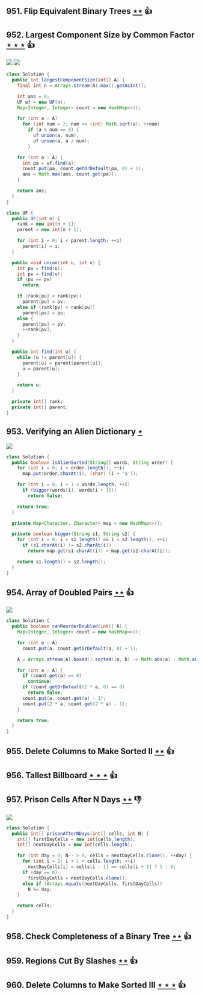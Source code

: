 ## 951. Flip Equivalent Binary Trees [$\star\star$](https://leetcode.com/problems/flip-equivalent-binary-trees) :thumbsup:

## 952. Largest Component Size by Common Factor [$\star\star\star$](https://leetcode.com/problems/largest-component-size-by-common-factor) :thumbsup:

![](https://img.shields.io/badge/-Math-434343.svg?style=flat-square) ![](https://img.shields.io/badge/-Union%20Find-535953.svg?style=flat-square)

```java
class Solution {
  public int largestComponentSize(int[] A) {
    final int n = Arrays.stream(A).max().getAsInt();

    int ans = 0;
    UF uf = new UF(n);
    Map<Integer, Integer> count = new HashMap<>();

    for (int a : A)
      for (int num = 2; num <= (int) Math.sqrt(a); ++num)
        if (a % num == 0) {
          uf.union(a, num);
          uf.union(a, a / num);
        }

    for (int a : A) {
      int pa = uf.find(a);
      count.put(pa, count.getOrDefault(pa, 0) + 1);
      ans = Math.max(ans, count.get(pa));
    }

    return ans;
  }
}

class UF {
  public UF(int n) {
    rank = new int[n + 1];
    parent = new int[n + 1];

    for (int i = 0; i < parent.length; ++i)
      parent[i] = i;
  }

  public void union(int u, int v) {
    int pu = find(u);
    int pv = find(v);
    if (pu == pv)
      return;

    if (rank[pu] < rank[pv])
      parent[pu] = pv;
    else if (rank[pv] < rank[pu])
      parent[pv] = pu;
    else {
      parent[pu] = pv;
      ++rank[pv];
    }
  }

  public int find(int u) {
    while (u != parent[u]) {
      parent[u] = parent[parent[u]];
      u = parent[u];
    }

    return u;
  }

  private int[] rank;
  private int[] parent;
}
```

## 953. Verifying an Alien Dictionary [$\star$](https://leetcode.com/problems/verifying-an-alien-dictionary)

![](https://img.shields.io/badge/-Hash%20Table-7BA23F.svg?style=flat-square)

```java
class Solution {
  public boolean isAlienSorted(String[] words, String order) {
    for (int i = 0; i < order.length(); ++i)
      map.put(order.charAt(i), (char) (i + 'a'));

    for (int i = 0; i + 1 < words.length; ++i)
      if (bigger(words[i], words[i + 1]))
        return false;

    return true;
  }

  private Map<Character, Character> map = new HashMap<>();

  private boolean bigger(String s1, String s2) {
    for (int i = 0; i < s1.length() && i < s2.length(); ++i)
      if (s1.charAt(i) != s2.charAt(i))
        return map.get(s1.charAt(i)) > map.get(s2.charAt(i));

    return s1.length() > s2.length();
  }
}
```

## 954. Array of Doubled Pairs [$\star\star$](https://leetcode.com/problems/array-of-doubled-pairs) :thumbsup:

![](https://img.shields.io/badge/-Hash%20Table-7BA23F.svg?style=flat-square)

```java
class Solution {
  public boolean canReorderDoubled(int[] A) {
    Map<Integer, Integer> count = new HashMap<>();

    for (int a : A)
      count.put(a, count.getOrDefault(a, 0) + 1);

    A = Arrays.stream(A).boxed().sorted((a, b) -> Math.abs(a) - Math.abs(b)).mapToInt(i -> i).toArray();

    for (int a : A) {
      if (count.get(a) == 0)
        continue;
      if (count.getOrDefault(2 * a, 0) == 0)
        return false;
      count.put(a, count.get(a) - 1);
      count.put(2 * a, count.get(2 * a) - 1);
    }

    return true;
  }
}
```

## 955. Delete Columns to Make Sorted II [$\star\star$](https://leetcode.com/problems/delete-columns-to-make-sorted-ii) :thumbsup:

## 956. Tallest Billboard [$\star\star\star$](https://leetcode.com/problems/tallest-billboard) :thumbsup:

## 957. Prison Cells After N Days [$\star\star$](https://leetcode.com/problems/prison-cells-after-n-days) :thumbsdown:

![](https://img.shields.io/badge/-Hash%20Table-7BA23F.svg?style=flat-square)

```java
class Solution {
  public int[] prisonAfterNDays(int[] cells, int N) {
    int[] firstDayCells = new int[cells.length];
    int[] nextDayCells = new int[cells.length];

    for (int day = 0; N-- > 0; cells = nextDayCells.clone(), ++day) {
      for (int i = 1; i + 1 < cells.length; ++i)
        nextDayCells[i] = cells[i - 1] == cells[i + 1] ? 1 : 0;
      if (day == 0)
        firstDayCells = nextDayCells.clone();
      else if (Arrays.equals(nextDayCells, firstDayCells))
        N %= day;
    }

    return cells;
  }
}
```

## 958. Check Completeness of a Binary Tree [$\star\star$](https://leetcode.com/problems/check-completeness-of-a-binary-tree) :thumbsup:

## 959. Regions Cut By Slashes [$\star\star$](https://leetcode.com/problems/regions-cut-by-slashes) :thumbsup:

## 960. Delete Columns to Make Sorted III [$\star\star\star$](https://leetcode.com/problems/delete-columns-to-make-sorted-iii) :thumbsup:
